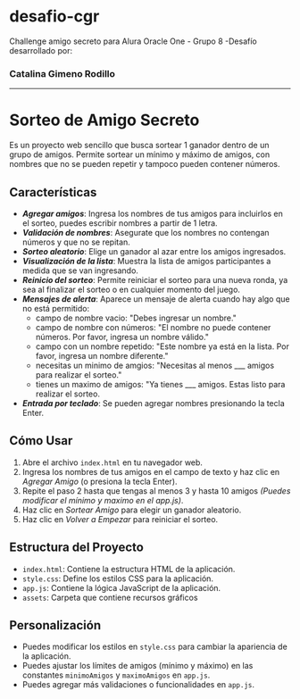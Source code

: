 # desafio-cgr
Challenge amigo secreto para Alura Oracle One - Grupo 8 -Desafío desarrollado por: 
### Catalina Gimeno Rodillo
___________


# Sorteo de Amigo Secreto
Es un proyecto web sencillo que busca sortear 1 ganador dentro de un grupo de amigos. Permite sortear un mínimo y máximo de amigos, con nombres que no se pueden repetir y tampoco pueden contener números.

## Características
* ***Agregar amigos***: Ingresa los nombres de tus amigos para incluirlos en el sorteo, puedes escribir nombres a partir de 1 letra.
* ***Validación de nombres***: Asegurate que los nombres no contengan números y que no se repitan.
* ***Sorteo aleatorio***: Elige un ganador al azar entre los amigos ingresados.
* ***Visualización de la lista***: Muestra la lista de amigos participantes a medida que se van ingresando.
* ***Reinicio del sorteo***: Permite reiniciar el sorteo para una nueva ronda, ya sea al finalizar el sorteo o en cualquier momento del juego.
* ***Mensajes de alerta***: Aparece un mensaje de alerta cuando hay algo que no está permitido: 
    * campo de nombre vacio: "Debes ingresar un nombre."
    * campo de nombre con números: "El nombre no puede contener números. Por favor, ingresa un nombre válido."
    * campo con un nombre repetido: "Este nombre ya está en la lista. Por favor, ingresa un nombre diferente."
    * necesitas un minimo de amgios: "Necesitas al menos ___ amigos para realizar el sorteo." 
    * tienes un maximo de amigos: "Ya tienes ___ amigos. Estas listo para realizar el sorteo.
* ***Entrada por teclado***: Se pueden agregar nombres presionando la tecla Enter.


## Cómo Usar
1.  Abre el archivo `index.html` en tu navegador web.
2.  Ingresa los nombres de tus amigos en el campo de texto y haz clic en *Agregar Amigo* (o presiona la tecla Enter).
3.  Repite el paso 2 hasta que tengas al menos 3 y hasta 10 amigos _(Puedes modificar el mínimo y maximo en el app.js)_.
4.  Haz clic en *Sortear Amigo* para elegir un ganador aleatorio.
5.  Haz clic en *Volver a Empezar* para reiniciar el sorteo.

## Estructura del Proyecto
* `index.html`: Contiene la estructura HTML de la aplicación.
* `style.css`: Define los estilos CSS para la aplicación.
* `app.js`: Contiene la lógica JavaScript de la aplicación.
*  `assets`: Carpeta que contiene recursos gráficos

## Personalización
* Puedes modificar los estilos en `style.css` para cambiar la apariencia de la aplicación.
* Puedes ajustar los límites de amigos (mínimo y máximo) en las constantes `minimoAmigos` y `maximoAmigos` en `app.js`.
* Puedes agregar más validaciones o funcionalidades en `app.js`.


